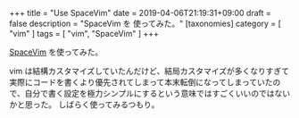 +++
title = "Use SpaceVim"
date = 2019-04-06T21:19:31+09:00
draft = false
description = "SpaceVim を 使ってみた。"
[taxonomies]
category = [ "vim" ]
tags = [ "vim", "SpaceVim" ]
+++

[SpaceVim](https://spacevim.org/) を使ってみた。

vim は結構カスタマイズしていたんだけど、結局カスタマイズが多くなりすぎて実際にコードを書くより優先されてしまって本末転倒になってしまっていたので、自分で書く設定を極力シンプルにするという意味ではすごくいいのではないかと思った。
しばらく使ってみるつもり。



